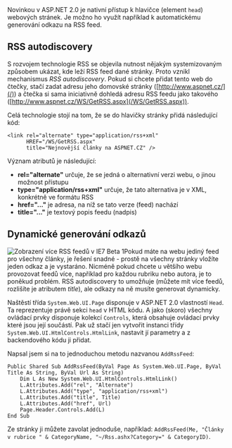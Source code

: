 <!-- dcterms:identifier = aspnetcz#70 -->
<!-- dcterms:title = Programová práce s hlavičkou stránky -->
<!-- dcterms:abstract = Novinkou v ASP.NET 2.0 je nativní přístup k hlavičce (element HEAD) webových stránek. Je možno ho využít například k automatickému generování odkazu na RSS feed. -->
<!-- np9:categoryId = 1 -->
<!-- x4w:category = IT -->
<!-- np9:authorId = 1 -->
<!-- np9:authorEmail = michal.valasek@altairis.cz -->
<!-- dcterms:creator = Michal Altair Valášek -->
<!-- dcterms:created = 2005-12-22T05:04:02.117+01:00 -->
<!-- dcterms:date = 2005-12-22T05:04:02.117+01:00 -->

 

Novinkou v ASP.NET 2.0 je nativní přístup k hlavičce (element `head`) webových stránek. Je možno ho využít například k automatickému generování odkazu na RSS feed.

## RSS autodiscovery

S rozvojem technologie RSS se objevila nutnost nějakým systemizovaným způsobem ukázat, kde leží RSS feed dané stránky. Proto vznikl mechanismus *RSS autodiscovery*. Pokud si chcete přidat tento web do čtečky, stačí zadat adresu jeho domovské stránky ([http://www.aspnet.cz/](/)) a čtečka si sama iniciativně dohledá adresu RSS feedu jako takového ([http://www.aspnet.cz/WS/GetRSS.aspx](/WS/GetRSS.aspx)).

Celá technologie stojí na tom, že se do hlavičky stránky přidá následující kód:

    <link rel="alternate" type="application/rss+xml"
          HREF="/WS/GetRSS.aspx"
          title="Nejnovější články na ASPNET.CZ" />

Význam atributů je následující:

*   **rel="alternate"** určuje, že se jedná o alternativní verzi webu, o jinou možnost přístupu
*   **type="application/rss+xml"** určuje, že tato alternativa je v XML, konkrétně ve formátu RSS
*   **href="..."** je adresa, na níž se tato verze (feed) nachází
*   **title="..."** je textový popis feedu (nadpis)

## Dynamické generování odkazů

![Zobrazení více RSS feedů v IE7 Beta 1](https://www.cdn.altairis.cz/Blog/2005/20051222-IE7RSS.png)Pokud máte na webu jediný feed pro všechny články, je řešení snadné - prostě na všechny stránky vložíte jeden odkaz a je vystaráno. Nicméně pokud chcete u většího webu provozovat feedů více, například pro každou rubriku nebo autora, je to poněkud problém. RSS autodiscovery to umožňuje (můžete mít více feedů, rozlišíte je atributem *title*), ale odkazy na ně musíte generovat dynamicky.

Naštěstí třída `System.Web.UI.Page` disponuje v ASP.NET 2.0 vlastností `Head`. Ta reprezentuje právě sekci `head` v HTML kódu. A jako (skoro) všechny ovládací prvky disponuje kolekcí `Controls`, která obsahuje ovládací prvky které jsou její součástí. Pak už stačí jen vytvořit instanci třídy `System.Web.UI.HtmlControls.HtmlLink`, nastavit jí parametry a z backendového kódu ji přidat.

Napsal jsem si na to jednoduchou metodu nazvanou `AddRssFeed`:

    Public Shared Sub AddRssFeed(ByVal Page As System.Web.UI.Page, ByVal Title As String, ByVal Url As String)
        Dim L As New System.Web.UI.HtmlControls.HtmlLink()
        L.Attributes.Add("rel", "Alternate")
        L.Attributes.Add("type", "application/rss+xml")
        L.Attributes.Add("title", Title)
        L.Attributes.Add("href", Url)
        Page.Header.Controls.Add(L)
    End Sub

Ze stránky ji můžete zavolat jednoduše, například: `AddRssFeed(Me, "Články v rubrice " & CategoryName, "~/Rss.ashx?Category=" & CategoryID)`.